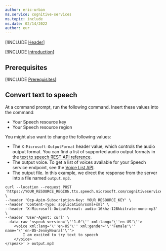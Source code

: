 ```yaml
---
author: eric-urban
ms.service: cognitive-services
ms.topic: include
ms.date: 02/14/2022
author: eur
---
```


[!INCLUDE [Header](../../common/rest.md)]

[!INCLUDE [Introduction](intro.md)]

## Prerequisites

[!INCLUDE [Prerequisites](../../common/azure-prerequisites.md)]

## Convert text to speech

At a command prompt, run the following command. Insert these values into the command:
- Your Speech resource key
- Your Speech resource region

You might also want to change the following values:
- The `X-Microsoft-OutputFormat` header value, which controls the audio output format. You can find a list of supported audio output formats in the [text to speech REST API reference](../../../rest-text-to-speech.md#audio-outputs).
- The output voice. To get a list of voices available for your Speech service endpoint, see the [Voice List API](../../../rest-text-to-speech.md#get-a-list-of-voices).
- The output file. In this example, we direct the response from the server into a file named `output.mp3`.

```curl
curl --location --request POST 'https://YOUR_RESOURCE_REGION.tts.speech.microsoft.com/cognitiveservices/v1' \
--header 'Ocp-Apim-Subscription-Key: YOUR_RESOURCE_KEY' \
--header 'Content-Type: application/ssml+xml' \
--header 'X-Microsoft-OutputFormat: audio-16khz-128kbitrate-mono-mp3' \
--header 'User-Agent: curl' \
--data-raw '<speak version='\''1.0'\'' xml:lang='\''en-US'\''>
    <voice xml:lang='\''en-US'\'' xml:gender='\''Female'\'' name='\''en-US-JennyNeural'\''>
        I am excited to try text to speech
    </voice>
</speak>' > output.mp3
```
